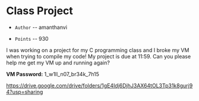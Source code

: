 # Class Project

- `Author` -- amanthanvi

- `Points` -- 930

I was working on a project for my C programming class and I broke my VM when trying to compile my code! My project is due at 11:59. Can you please help me get my VM up and running again?

**VM Password:** 1_w1ll_n07_br34k_7h15

https://drive.google.com/drive/folders/1gE4Idj6DjhJ3AX64tOL3Tp31k8gurj94?usp=sharing